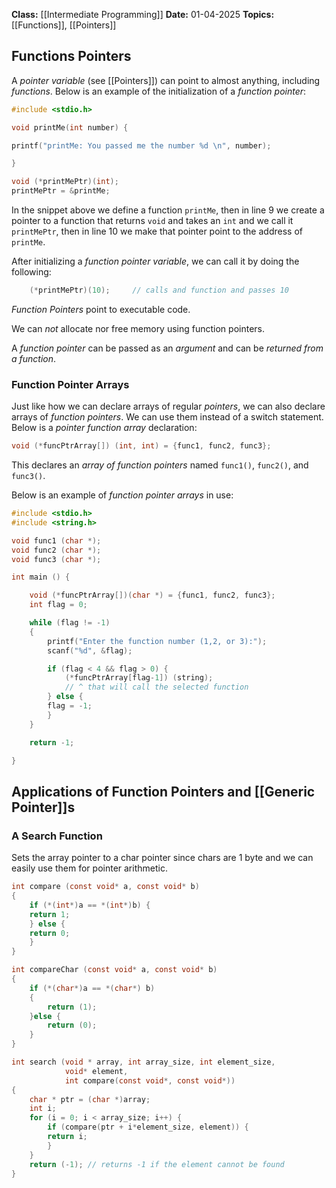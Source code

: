 **Class:** [[Intermediate Programming]]
**Date:** 01-04-2025
**Topics:** [[Functions]], [[Pointers]]

## Functions Pointers
A *pointer variable* (see [[Pointers]]) can point to almost anything, including *functions*. 
Below is an example of the initialization of a *function pointer*:
```c
#include <stdio.h>

void printMe(int number) {

printf("printMe: You passed me the number %d \n", number);

}

void (*printMePtr)(int);
printMePtr = &printMe;

```
In the snippet above we define a function `printMe`, then in line 9 we create a pointer to a function that returns `void` and takes an `int` and we call it `printMePtr`, then in line 10 we make that pointer point to the address of `printMe`.

After initializing a *function pointer variable*, we can call it by doing the following:
```c
	(*printMePtr)(10);     // calls and function and passes 10
```

*Function Pointers* point to executable code.

We can *not* allocate nor free memory using function pointers.

A *function pointer* can be passed as an *argument* and can be *returned from a function*.

### Function Pointer Arrays
Just like how we can declare arrays of regular *pointers*, we can also declare arrays of *function pointers*. We can use them instead of a switch statement. Below is a *pointer function array* declaration:
```c
void (*funcPtrArray[]) (int, int) = {func1, func2, func3};
```
This declares an *array of function pointers* named `func1()`, `func2()`, and `func3()`.

Below is an example of *function pointer arrays* in use:
```c title:"Function Pointer Array usage example"
#include <stdio.h>
#include <string.h>

void func1 (char *);
void func2 (char *);
void func3 (char *);

int main () {

	void (*funcPtrArray[])(char *) = {func1, func2, func3};
	int flag = 0;

	while (flag != -1) 
	{
		printf("Enter the function number (1,2, or 3):");
		scanf("%d", &flag);

		if (flag < 4 && flag > 0) {
			(*funcPtrArray[flag-1]) (string);
			// ^ that will call the selected function
		} else {
		flag = -1;
		}
	}

	return -1;

}
```

## Applications of Function Pointers and [[Generic Pointer]]s

### A Search Function
Sets the array pointer to a char pointer since chars are 1 byte and we can easily use them for pointer arithmetic.
```c
int compare (const void* a, const void* b)
{
	if (*(int*)a == *(int*)b) {
	return 1;
	} else {
	return 0;
	}
}

int compareChar (const void* a, const void* b)
{
	if (*(char*)a == *(char*) b)
	{
		return (1);
	}else {
		return (0);
	}
}

int search (void * array, int array_size, int element_size, 
			void* element, 
			int compare(const void*, const void*))
{
	char * ptr = (char *)array;
	int i;
	for (i = 0; i < array_size; i++) {
		if (compare(ptr + i*element_size, element)) {
		return i;
		}
	}
	return (-1); // returns -1 if the element cannot be found
}
```
